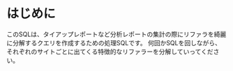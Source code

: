 # はじめに
  
このSQLは、タイアップレポートなど分析レポートの集計の際にリファラを綺麗に分解するクエリを作成するための処理SQLです。
何回かSQLを回しながら、それぞれのサイトごとに出てくる特徴的なリファラーを分解していってください。
